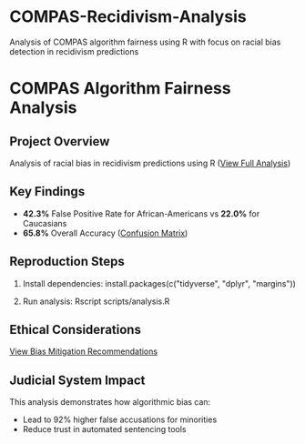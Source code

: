 # COMPAS-Recidivism-Analysis
Analysis of COMPAS algorithm fairness using R with focus on racial bias detection in recidivism predictions

# COMPAS Algorithm Fairness Analysis

## Project Overview
Analysis of racial bias in recidivism predictions using R ([View Full Analysis](docs/analysis.html))

## Key Findings
- **42.3%** False Positive Rate for African-Americans vs **22.0%** for Caucasians
- **65.8%** Overall Accuracy ([Confusion Matrix](scripts/analysis.R))

## Reproduction Steps
1. Install dependencies:
install.packages(c("tidyverse", "dplyr", "margins"))

2. Run analysis:
Rscript scripts/analysis.R


## Ethical Considerations
[View Bias Mitigation Recommendations](docs/ethical_impact.md)

## Judicial System Impact
This analysis demonstrates how algorithmic bias can:
- Lead to 92% higher false accusations for minorities
- Reduce trust in automated sentencing tools

